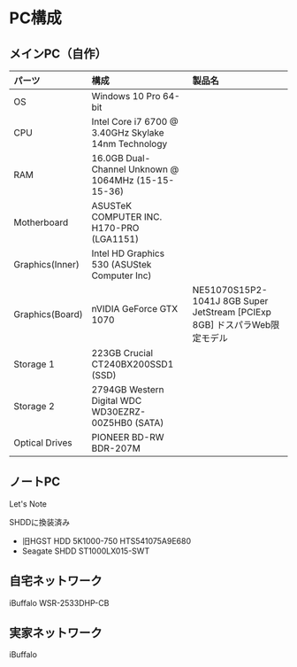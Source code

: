 # PC構成

## メインPC（自作）

| パーツ         | 構成                                               | 製品名 |
|:--------------|:---------------------------------------------------|:--|
|OS             |Windows 10 Pro 64-bit                               |   |
|CPU            |Intel Core i7 6700 @ 3.40GHz Skylake 14nm Technology|   |
|RAM            |16.0GB Dual-Channel Unknown @ 1064MHz (15-15-15-36) |   |
|Motherboard    |ASUSTeK COMPUTER INC. H170-PRO (LGA1151)            |   |
|Graphics(Inner)|Intel HD Graphics 530 (ASUStek Computer Inc)        |   |
|Graphics(Board)|nVIDIA GeForce GTX 1070                             |NE51070S15P2-1041J 8GB Super JetStream [PCIExp 8GB] ドスパラWeb限定モデル|
|Storage 1      |223GB Crucial CT240BX200SSD1 (SSD)                  |   |
|Storage 2      |2794GB Western Digital WDC WD30EZRZ-00Z5HB0 (SATA)  |   |
|Optical Drives |PIONEER BD-RW BDR-207M                              |   |

## ノートPC

Let's Note

SHDDに換装済み
* 旧HGST HDD 5K1000-750 HTS541075A9E680
* Seagate SHDD ST1000LX015-SWT

## 自宅ネットワーク

iBuffalo WSR-2533DHP-CB

## 実家ネットワーク

iBuffalo